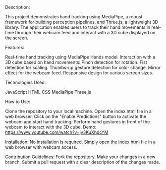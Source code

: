 Description:

This project demonstrates hand tracking using MediaPipe, a robust framework for building perception pipelines, and Three.js, a lightweight 3D library. The application enables users to track their hand movements in real-time through their webcam feed and interact with a 3D cube displayed on the screen.

Features:

Real-time hand tracking using MediaPipe Hands model.
Interaction with a 3D cube based on hand movements:
Pinch detection for rotation.
Fist detection for scaling.
Thumbs-up gesture detection for color change.
Mirror effect for the webcam feed.
Responsive design for various screen sizes.

Technologies Used:

JavaScript
HTML
CSS
MediaPipe
Three.js

How to Use:

Clone the repository to your local machine.
Open the index.html file in a web browser.
Click on the "Enable Predictions" button to activate the webcam and start hand tracking.
Perform hand gestures in front of the webcam to interact with the 3D cube.
Demo:
https://www.youtube.com/watch?v=jv3KuXhdcYM

Installation:
No installation is required. Simply open the index.html file in a web browser with webcam access.

Contribution Guidelines:
Fork the repository.
Make your changes in a new branch.
Submit a pull request with a clear description of the changes made.

